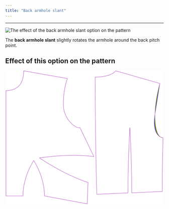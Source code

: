 ```yaml
---
title: "Back armhole slant"
---
```


---

![The effect of the back armhole slant option on the pattern](sample.png)

The **back armhole slant** slightly rotates the armhole around the back pitch point.

## Effect of this option on the pattern

![This image shows the effect of this option by superimposing several variants that have a different value for this option](bella_backarmholeslant_sample.svg "Effect of this option on the pattern")
